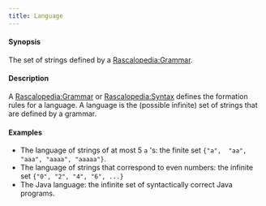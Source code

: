 ```yaml
---
title: Language
---
```


#### Synopsis

The set of strings defined by a [Rascalopedia:Grammar](../..//Rascalopedia/Grammar).

#### Description

A [Rascalopedia:Grammar](../..//Rascalopedia/Grammar) or [Rascalopedia:Syntax](../..//Rascalopedia/Syntax) defines the formation rules for a language.
A language is the (possible infinite) set of strings that are defined by a grammar.

#### Examples

*  The language of strings of at most 5 `a` 's: the finite set `{"a",  "aa", "aaa", "aaaa", "aaaaa"}`.
*  The language of strings that correspond to even numbers: the infinite set `{"0", "2", "4", "6", ...}`
*  The Java language: the infinite set of syntactically correct Java programs.


